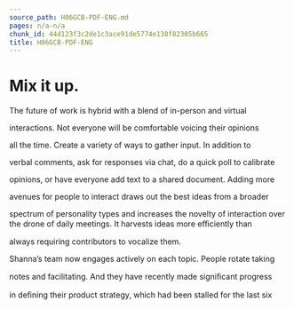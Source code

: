 ```yaml
---
source_path: H06GCB-PDF-ENG.md
pages: n/a-n/a
chunk_id: 44d123f3c2de1c3ace91de5774e138f82305b665
title: H06GCB-PDF-ENG
---
```

# Mix it up.

The future of work is hybrid with a blend of in-person and virtual

interactions. Not everyone will be comfortable voicing their opinions

all the time. Create a variety of ways to gather input. In addition to

verbal comments, ask for responses via chat, do a quick poll to calibrate

opinions, or have everyone add text to a shared document. Adding more

avenues for people to interact draws out the best ideas from a broader

spectrum of personality types and increases the novelty of interaction over the drone of daily meetings. It harvests ideas more eﬃciently than

always requiring contributors to vocalize them.

Shanna’s team now engages actively on each topic. People rotate taking

notes and facilitating. And they have recently made signiﬁcant progress

in deﬁning their product strategy, which had been stalled for the last six

